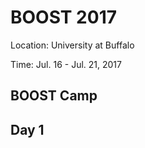 # BOOST 2017

Location: University at Buffalo

Time: Jul. 16 - Jul. 21, 2017

## BOOST Camp


## Day 1

